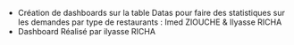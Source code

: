 - Création de dashboards sur la table Datas pour faire des statistiques sur les demandes par type de restaurants : Imed ZIOUCHE & Ilyasse RICHA 
- Dashboard Réalisé par ilyasse RICHA
